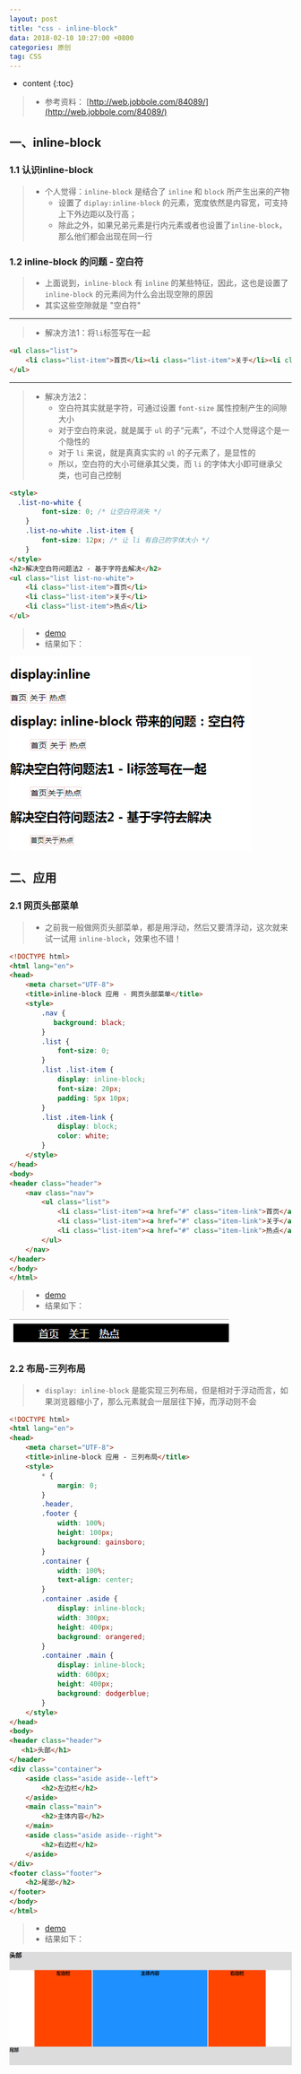 ```yaml
---
layout: post
title: "css - inline-block"
data: 2018-02-10 10:27:00 +0800
categories: 原创
tag: CSS
---
```

* content
{:toc}

> * 参考资料：
>   [http://web.jobbole.com/84089/](http://web.jobbole.com/84089/)


<!-- more -->


## 一、inline-block

### 1.1 认识inline-block

> * 个人觉得：`inline-block` 是结合了 `inline` 和 `block` 所产生出来的产物
>   * 设置了 `diplay:inline-block` 的元素，宽度依然是内容宽，可支持上下外边距以及行高；
>   * 除此之外，如果兄弟元素是行内元素或者也设置了`inline-block`，那么他们都会出现在同一行

### 1.2 inline-block 的问题 - 空白符

> * 上面说到，`inline-block` 有 `inline` 的某些特征，因此，这也是设置了`inline-block` 的元素间为什么会出现空隙的原因
> * 其实这些空隙就是 "空白符"

---

> * 解决方法1：将`li`标签写在一起

```html
<ul class="list">
    <li class="list-item">首页</li><li class="list-item">关于</li><li class="list-item">热点</li>
</ul>
```

---

> * 解决方法2：
>   * 空白符其实就是字符，可通过设置 `font-size` 属性控制产生的间隙大小
>   * 对于空白符来说，就是属于 `ul` 的子“元素”，不过个人觉得这个是一个隐性的
>   * 对于 `li` 来说，就是真真实实的 `ul` 的子元素了，是显性的
>   * 所以，空白符的大小可继承其父类，而 `li` 的字体大小即可继承父类，也可自己控制

```html
<style>
  .list-no-white {
        font-size: 0; /* 让空白符消失 */
    }
    .list-no-white .list-item {
        font-size: 12px; /* 让 li 有自己的字体大小 */
    }
</style>
<h2>解决空白符问题法2 - 基于字符去解决</h2>
<ul class="list list-no-white">
    <li class="list-item">首页</li>
    <li class="list-item">关于</li>
    <li class="list-item">热点</li>
</ul>
```

> * [demo](/effects/demo/css/inlineBlock/v1.html)
> * 结果如下：

![inline-block](/styles/images/css/inlineBlock/inlineblock-01.png)

## 二、应用

### 2.1 网页头部菜单

> * 之前我一般做网页头部菜单，都是用浮动，然后又要清浮动，这次就来试一试用 `inline-block`，效果也不错！

```html
<!DOCTYPE html>
<html lang="en">
<head>
    <meta charset="UTF-8">
    <title>inline-block 应用 - 网页头部菜单</title>
    <style>
        .nav {
           background: black;
        }
        .list {
            font-size: 0;
        }
        .list .list-item {
            display: inline-block;
            font-size: 20px;
            padding: 5px 10px;
        }
        .list .item-link {
            display: block;
            color: white;
        }
    </style>
</head>
<body>
<header class="header">
    <nav class="nav">
        <ul class="list">
            <li class="list-item"><a href="#" class="item-link">首页</a></li>
            <li class="list-item"><a href="#" class="item-link">关于</a></li>
            <li class="list-item"><a href="#" class="item-link">热点</a></li>
        </ul>
    </nav>
</header>
</body>
</html>
```

> * [demo](/effects/demo/css/inlineBlock/v2.html)
> * 结果如下：

![inline-block](/styles/images/css/inlineBlock/inlineblock-02.png)

### 2.2 布局-三列布局

> * `display: inline-block` 是能实现三列布局，但是相对于浮动而言，如果浏览器缩小了，那么元素就会一层层往下掉，而浮动则不会

```html
<!DOCTYPE html>
<html lang="en">
<head>
    <meta charset="UTF-8">
    <title>inline-block 应用 - 三列布局</title>
    <style>
        * {
            margin: 0;
        }
        .header,
        .footer {
            width: 100%;
            height: 100px;
            background: gainsboro;
        }
        .container {
            width: 100%;
            text-align: center;
        }
        .container .aside {
            display: inline-block;
            width: 300px;
            height: 400px;
            background: orangered;
        }
        .container .main {
            display: inline-block;
            width: 600px;
            height: 400px;
            background: dodgerblue;
        }
    </style>
</head>
<body>
<header class="header">
   <h1>头部</h1>
</header>
<div class="container">
    <aside class="aside aside--left">
        <h2>左边栏</h2>
    </aside>
    <main class="main">
        <h2>主体内容</h2>
    </main>
    <aside class="aside aside--right">
        <h2>右边栏</h2>
    </aside>
</div>
<footer class="footer">
    <h2>尾部</h2>
</footer>
</body>
</html>
```

> * [demo](/effects/demo/css/inlineBlock/v3.html)
> * 结果如下：

![inline-block](/styles/images/css/inlineBlock/inlineblock-03.png)
